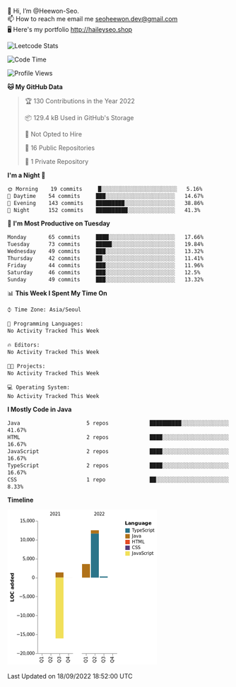 👋 Hi, I’m @Heewon-Seo.  
📫 How to reach me email me seoheewon.dev@gmail.com   
🖥 Here's my portfolio http://haileyseo.shop

![Leetcode Stats](https://leetcode.card.workers.dev/?username=Heewon-Seo)

 <!--START_SECTION:waka-->
![Code Time](http://img.shields.io/badge/Code%20Time-130%20hrs%2019%20mins-blue)

![Profile Views](http://img.shields.io/badge/Profile%20Views-0-blue)

**🐱 My GitHub Data** 

> 🏆 130 Contributions in the Year 2022
 > 
> 📦 129.4 kB Used in GitHub's Storage 
 > 
> 🚫 Not Opted to Hire
 > 
> 📜 16 Public Repositories 
 > 
> 🔑 1 Private Repository 
 > 
**I'm a Night 🦉** 

```text
🌞 Morning    19 commits     █░░░░░░░░░░░░░░░░░░░░░░░░   5.16% 
🌆 Daytime    54 commits     ███░░░░░░░░░░░░░░░░░░░░░░   14.67% 
🌃 Evening    143 commits    █████████░░░░░░░░░░░░░░░░   38.86% 
🌙 Night      152 commits    ██████████░░░░░░░░░░░░░░░   41.3%

```
📅 **I'm Most Productive on Tuesday** 

```text
Monday       65 commits     ████░░░░░░░░░░░░░░░░░░░░░   17.66% 
Tuesday      73 commits     █████░░░░░░░░░░░░░░░░░░░░   19.84% 
Wednesday    49 commits     ███░░░░░░░░░░░░░░░░░░░░░░   13.32% 
Thursday     42 commits     ██░░░░░░░░░░░░░░░░░░░░░░░   11.41% 
Friday       44 commits     ███░░░░░░░░░░░░░░░░░░░░░░   11.96% 
Saturday     46 commits     ███░░░░░░░░░░░░░░░░░░░░░░   12.5% 
Sunday       49 commits     ███░░░░░░░░░░░░░░░░░░░░░░   13.32%

```


📊 **This Week I Spent My Time On** 

```text
⌚︎ Time Zone: Asia/Seoul

💬 Programming Languages: 
No Activity Tracked This Week

🔥 Editors: 
No Activity Tracked This Week

🐱‍💻 Projects: 
No Activity Tracked This Week

💻 Operating System: 
No Activity Tracked This Week

```

**I Mostly Code in Java** 

```text
Java                     5 repos             ██████████░░░░░░░░░░░░░░░   41.67% 
HTML                     2 repos             ████░░░░░░░░░░░░░░░░░░░░░   16.67% 
JavaScript               2 repos             ████░░░░░░░░░░░░░░░░░░░░░   16.67% 
TypeScript               2 repos             ████░░░░░░░░░░░░░░░░░░░░░   16.67% 
CSS                      1 repo              ██░░░░░░░░░░░░░░░░░░░░░░░   8.33%

```


**Timeline**

![Chart not found](https://raw.githubusercontent.com/Heewon-Seo/Heewon-Seo/main/charts/bar_graph.png) 


 Last Updated on 18/09/2022 18:52:00 UTC
<!--END_SECTION:waka-->


